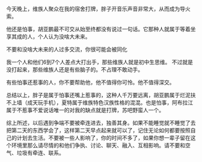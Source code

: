 今天晚上，维族人聚众在我的宿舍打牌，胖子开音乐声音非常大，从而成为导火索。

他还是怕事，胡亚鹏最不可交从始至终都没有说过一句话。它那种人就属于等着坐享其成的人，个人认为没啥大未来。

不要和没啥大未来的人过多交流，你很可能会被同化

  

我一个人和他们6到7个人差点大打出手，那些维族人就是初中生思维。 不过就是没打起来，那些维族人还是有些脑子的。不占理不敢动手。

  

有些怕事还惹事的人，你不要帮助他，他不值得你可怜。他不值得深交。

  

总结以上，胖子是属于怕事还嘴上惹事的，这种人千万要远离，胡亚鹏属于烂泥扶不上墙（成天玩手机），夏特属于维族特色汉族性格的混混。也是怕事，阿布拉江属于不惹事不爱说话唯一的对我的缺点就是打牌，苏吧野蛮人一个。

  

综上所述，以后遇到争端不要被牵连进去，独善其身。如果不能睡觉就不睡觉了去把第二天的东西学会了，这样第二天早点起来就可以了，记住无论如何都要按照自己的计划去生活。不要被一些人影响了，你的时间不多了，如果你想一辈子留在这个环境里那么请尽情的和他们争执、讨论、聊天、融入、互相影响。请不要和空气、垃圾有牵连、联系。